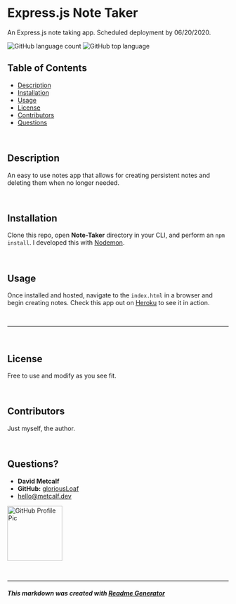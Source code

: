 
# Express.js Note Taker
An Express.js note taking app. Scheduled deployment by 06/20/2020.

![GitHub language count](https://img.shields.io/github/languages/count/gloriousLoaf/Note-Taker)
![GitHub top language](https://img.shields.io/github/languages/top/gloriousLoaf/Note-Taker)

## Table of Contents
* [Description](#-description)
* [Installation](#-installation)
* [Usage](#-usage)
* [License](#-license)
* [Contributors](#-contributors)
* [Questions](#-questions)
<p>&nbsp;</p>

## Description
An easy to use notes app that allows for creating persistent notes and deleting them when no longer needed.
<p>&nbsp;</p>

## Installation
Clone this repo, open **Note-Taker** directory in your CLI, and perform an ```npm install```. I developed this with [Nodemon](https://nodemon.io/).
<p>&nbsp;</p>

## Usage
Once installed and hosted, navigate to the ```index.html``` in a browser and begin creating notes. Check this app out on [Heroku](https://powerful-island-62545.herokuapp.com/) to see it in action.
<p>&nbsp;</p>

---
<p>&nbsp;</p>

## License
Free to use and modify as you see fit.
<p>&nbsp;</p>

## Contributors
Just myself, the author.
<p>&nbsp;</p>

## Questions?
  * **David Metcalf**
  * **GitHub:** [gloriousLoaf](https://github.com/gloriousLoaf)
  * <hello@metcalf.dev>

<img src="https://github.com/gloriousLoaf.png" alt="GitHub Profile Pic" width="125" height="125">
<p>&nbsp;</p>

---

##### This markdown was created with [Readme Generator](https://github.com/gloriousLoaf/Readme-Generator)
